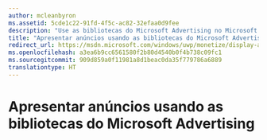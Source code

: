 ```yaml
---
author: mcleanbyron
ms.assetid: 5cde1c22-91fd-4f5c-ac82-32efaa0d9fee
description: "Use as bibliotecas do Microsoft Advertising no Microsoft Store Services SDK para mostrar anúncios em faixa e anúncios intersticiais em vídeo em seus aplicativos XAML ou JavaScript/HTML."
title: "Apresentar anúncios usando as bibliotecas do Microsoft Advertising"
redirect_url: https://msdn.microsoft.com/windows/uwp/monetize/display-ads-in-your-app
ms.openlocfilehash: a3ea6b9cc6561580f2b80d4540b0f4b738c09fc1
ms.sourcegitcommit: 909d859a0f11981a8d1beac0da35f779786a6889
translationtype: HT
---
```

# <a name="display-ads-using-the-microsoft-advertising-libraries"></a>Apresentar anúncios usando as bibliotecas do Microsoft Advertising





 

 
